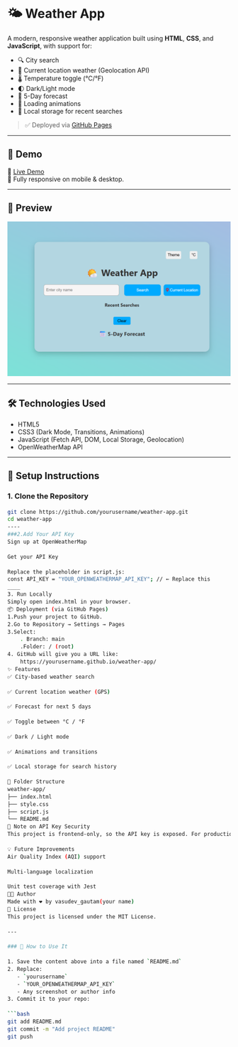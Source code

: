# 🌤️ Weather App

A modern, responsive weather application built using **HTML**, **CSS**, and **JavaScript**, with support for:

- 🔍 City search
- 📍 Current location weather (Geolocation API)
- 🌡️ Temperature toggle (°C/°F)
- 🌓 Dark/Light mode
- 📆 5-Day forecast
- 🔄 Loading animations
- 💾 Local storage for recent searches

> ✅ Deployed via [GitHub Pages](https://yourusername.github.io/weather-app)

---

## 🚀 Demo

🔗 [Live Demo](https://yourusername.github.io/weather-app)  
📱 Fully responsive on mobile & desktop.

---

## 📸 Preview

![Weather App Screenshot](screenshot.png)

---

## 🛠️ Technologies Used

- HTML5
- CSS3 (Dark Mode, Transitions, Animations)
- JavaScript (Fetch API, DOM, Local Storage, Geolocation)
- OpenWeatherMap API

---

## 🔑 Setup Instructions

### 1. Clone the Repository

```bash
git clone https://github.com/yourusername/weather-app.git
cd weather-app
----
###2.Add Your API Key
Sign up at OpenWeatherMap

Get your API Key

Replace the placeholder in script.js:
const API_KEY = "YOUR_OPENWEATHERMAP_API_KEY"; // ← Replace this
____
3. Run Locally
Simply open index.html in your browser.
📦 Deployment (via GitHub Pages)
1.Push your project to GitHub.
2.Go to Repository → Settings → Pages
3.Select:
    . Branch: main
    .Folder: / (root)
4. GitHub will give you a URL like:
    https://yourusername.github.io/weather-app/
✨ Features
✅ City-based weather search

✅ Current location weather (GPS)

✅ Forecast for next 5 days

✅ Toggle between °C / °F

✅ Dark / Light mode

✅ Animations and transitions

✅ Local storage for search history

📂 Folder Structure
weather-app/
├── index.html
├── style.css
├── script.js
└── README.md
🔐 Note on API Key Security
This project is frontend-only, so the API key is exposed. For production apps, consider using a backend proxy to hide the key.

💡 Future Improvements
Air Quality Index (AQI) support

Multi-language localization

Unit test coverage with Jest
🧑‍💻 Author
Made with ❤️ by vasudev_gautam(your name)
📝 License
This project is licensed under the MIT License.

---

### 📌 How to Use It

1. Save the content above into a file named `README.md`
2. Replace:
   - `yourusername`
   - `YOUR_OPENWEATHERMAP_API_KEY`
   - Any screenshot or author info
3. Commit it to your repo:

```bash
git add README.md
git commit -m "Add project README"
git push


